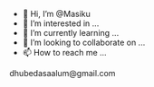 - 👋 Hi, I’m @Masiku
- 👀 I’m interested in ...
- 🌱 I’m currently learning ...
- 💞️ I’m looking to collaborate on ...
- 📫 How to reach me ...

<!---
Masiku/Masiku is a ✨ special ✨ repository because its `README.md` (this file) appears on your GitHub profile.
You can click the Preview link to take a look at your changes.
--->dhubedasaalum@gmail.com 
